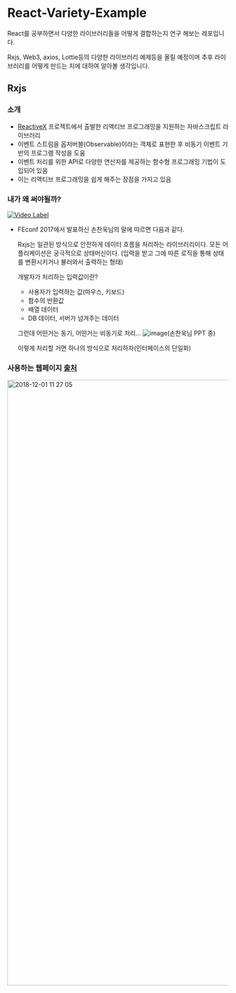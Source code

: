 # React-Variety-Example
React를 공부하면서 다양한 라이브러리들을 어떻게 결합하는지 연구 해보는 레포입니다.

Rxjs, Web3, axios, Lottie등의 다양한 라이브러리 예제등을 올릴 예정이며 추후 라이브러리를 어떻게 만드는 지에 대하여 알아볼 생각입니다.

## Rxjs
  ### 소개
 - [ReactiveX](http://reactivex.io/) 프로젝트에서 출발한 리액티브 프로그래밍을 지원하는 자바스크립트 라이브러리
 - 이벤트 스트림을 옵저버블(Observable)이라는 객체로 표현한 후 비동기 이벤트 기반의 프로그램 작성을 도움
 - 이벤트 처리를 위한 API로 다양한 연산자를 제공하는 함수형 프로그래밍 기법이 도입되어 있음
 - 이는 리액티브 프로그래밍을 쉽게 해주는 장점을 가지고 있음

### 내가 왜 써야될까?
[![Video Label](http://img.youtube.com/vi/2f09-veX4HA/0.jpg)](https://youtu.be/2f09-veX4HA)
- FEconf 2017에서 발표하신 손찬욱님의 말에 따르면 다음과 같다.

  Rxjs는 일관된 방식으로 안전하게 데이터 흐름을 처리하는 라이브러리이다.
  모든 어플리케이션은 궁극적으로 상태머신이다.
  (입력을 받고 그에 따른 로직을 통해 상태를   변환시키거나 불러와서 출력하는 형태)

  개발자가 처리하는 입력값이란?
   - 사용자가 입력하는 값(마우스, 키보드)
   - 함수의 반환값
   - 배열 데이터
   - DB 데이터, 서버가 넘겨주는 데이터

  그런데 어떤거는 동기, 어떤거는 비동기로 처리... 
  ![image](https://user-images.githubusercontent.com/28648915/49361570-bc4cd980-f71f-11e8-8900-1421a711d71d.png)(손찬욱님 PPT 중)
  
  이렇게 처리할 거면 하나의 방식으로 처리하자(인터페이스의 단일화)

 ### 사용하는 웹페이지 [출처](https://www.wappalyzer.com/technologies/rxjs)
 <img width="1378" alt="2018-12-01 11 27 05" src="https://user-images.githubusercontent.com/28648915/49329345-a4127880-f5c0-11e8-97d2-d14461decbf5.png">